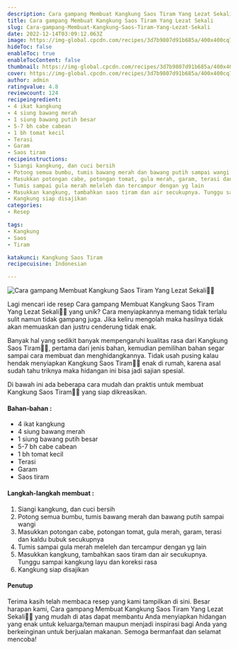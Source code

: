 ```yaml
---
description: Cara gampang Membuat Kangkung Saos Tiram Yang Lezat Sekali"
title: Cara gampang Membuat Kangkung Saos Tiram Yang Lezat Sekali
slug: Cara-gampang-Membuat-Kangkung-Saos-Tiram-Yang-Lezat-Sekali
date: 2022-12-14T03:09:12.063Z
image: https://img-global.cpcdn.com/recipes/3d7b9807d91b685a/400x400cq70/photo.jpg
hideToc: false
enableToc: true
enableTocContent: false
thumbnail: https://img-global.cpcdn.com/recipes/3d7b9807d91b685a/400x400cq70/photo.jpg
cover: https://img-global.cpcdn.com/recipes/3d7b9807d91b685a/400x400cq70/photo.jpg
author: admin
ratingvalue: 4.8
reviewcount: 124
recipeingredient:
- 4 ikat kangkung
- 4 siung bawang merah
- 1 siung bawang putih besar
- 5-7 bh cabe cabean
- 1 bh tomat kecil
- Terasi
- Garam
- Saos tiram
recipeinstructions:
- Siangi kangkung, dan cuci bersih
- Potong semua bumbu, tumis bawang merah dan bawang putih sampai wangi
- Masukkan potongan cabe, potongan tomat, gula merah, garam, terasi dan kaldu bubuk secukupnya
- Tumis sampai gula merah meleleh dan tercampur dengan yg lain
- Masukkan kangkung, tambahkan saos tiram dan air secukupnya. Tunggu sampai kangkung layu dan koreksi rasa
- Kangkung siap disajikan
categories:
- Resep

tags:
- Kangkung
- Saos
- Tiram

katakunci: Kangkung Saos Tiram
recipecuisine: Indonesian

---
```


![Cara gampang Membuat Kangkung Saos Tiram Yang Lezat Sekali👩‍🍳](https://img-global.cpcdn.com/recipes/3d7b9807d91b685a/400x400cq70/photo.jpg)

Lagi mencari ide resep Cara gampang Membuat Kangkung Saos Tiram Yang Lezat Sekali👩‍🍳 yang unik? Cara menyiapkannya memang tidak terlalu sulit namun tidak gampang juga. Jika keliru mengolah maka hasilnya tidak akan memuaskan dan justru cenderung tidak enak.

Banyak hal yang sedikit banyak mempengaruhi kualitas rasa dari Kangkung Saos Tiram👩‍🍳, pertama dari jenis bahan, kemudian pemilihan bahan segar sampai cara membuat dan menghidangkannya. Tidak usah pusing kalau hendak menyiapkan Kangkung Saos Tiram👩‍🍳 enak di rumah, karena asal sudah tahu triknya maka hidangan ini bisa jadi sajian spesial.

Di bawah ini ada beberapa cara mudah dan praktis untuk membuat Kangkung Saos Tiram👩‍🍳 yang siap dikreasikan.

<!--inarticleads1-->

#### Bahan-bahan :

- 4 ikat kangkung
- 4 siung bawang merah
- 1 siung bawang putih besar
- 5-7 bh cabe cabean
- 1 bh tomat kecil
- Terasi
- Garam
- Saos tiram

<!--inarticleads2-->

#### Langkah-langkah membuat :

1. Siangi kangkung, dan cuci bersih
1. Potong semua bumbu, tumis bawang merah dan bawang putih sampai wangi
1. Masukkan potongan cabe, potongan tomat, gula merah, garam, terasi dan kaldu bubuk secukupnya
1. Tumis sampai gula merah meleleh dan tercampur dengan yg lain
1. Masukkan kangkung, tambahkan saos tiram dan air secukupnya. Tunggu sampai kangkung layu dan koreksi rasa
1. Kangkung siap disajikan

#### Penutup

Terima kasih telah membaca resep yang kami tampilkan di sini. Besar harapan kami, Cara gampang Membuat Kangkung Saos Tiram Yang Lezat Sekali👩‍🍳 yang mudah di atas dapat membantu Anda menyiapkan hidangan yang enak untuk keluarga/teman maupun menjadi inspirasi bagi Anda yang berkeinginan untuk berjualan makanan. Semoga bermanfaat dan selamat mencoba!